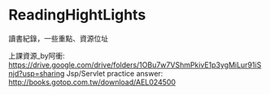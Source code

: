 # ReadingHightLights
讀書紀錄，一些重點、資源位址

上課資源_by阿衝:
https://drive.google.com/drive/folders/1OBu7w7VShmPkivE1p3ygMiLur91iSnjd?usp=sharing
Jsp/Servlet practice answer:
http://books.gotop.com.tw/download/AEL024500
